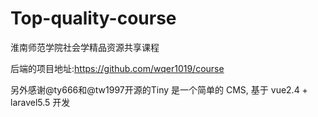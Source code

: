# Top-quality-course
淮南师范学院社会学精品资源共享课程

后端的项目地址:https://github.com/wqer1019/course

另外感谢@ty666和@tw1997开源的Tiny 是一个简单的 CMS, 基于 vue2.4 + laravel5.5 开发
